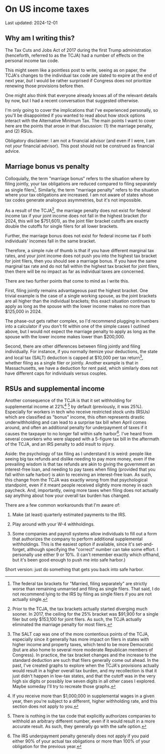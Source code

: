 # On US income taxes

Last updated: 2024-12-01

## Why am I writing this?

The Tax Cuts and Jobs Act of 2017 during the first Trump administration
(henceforth, referred to as the TCJA) had a number of effects on the
personal income tax code.

This might seem like a pointless post to write, seeing as on paper, the
TCJA's changes to the individual tax code are slated to expire at the end
of next year, _but_ I would be rather surprised if Congress does not
prioritize renewing those provisions before then.

One might also think that everyone already knows all of the relevant
details by now, but I had a recent conversation that suggested
otherwise.

I'm only going to cover the implications that I've experienced personally,
so you'll be disappointed if you wanted to read about how stock options
interact with the Alternative Minimum Tax. The main points I want to cover
here are the points that arose in that discussion: (1) the marriage
penalty, and (2) RSUs.

Obligatory disclaimer: I am not a financial advisor (and even if I were, I
am not _your_ financial advisor). This post should not be construed as
financial advice.

## Marriage bonus vs penalty

Colloquially, the term "marriage bonus" refers to the situation where by
filing jointly, your tax obligations are reduced compared to filing
separately as single filers[^filing_separately]. Similarly, the term
"marriage penalty" refers to the situation where your tax obligations are
increased. I am not aware of states whose tax codes generate analogous
asymmetries, but it's not impossible.

As a result of the TCJA[^pre_tcja_penalty], the marriage penalty does not
exist for federal income tax if your joint income does not fall in the
highest bracket (for 2024, this will be $751,601), as the joint filer
bracket cutoffs are exactly double the cutoffs for single filers for all
lower brackets.

Further, the marriage bonus does not exist for federal income tax if both
individuals' incomes fall in the same bracket.

Therefore, a simple rule of thumb is that if you have different marginal
tax rates, and your joint income does not push you into the highest tax
bracket for joint filers, then you should see a marriage bonus. If you have
the same marginal tax rate and do not fall within the highest tax bracket
for joint filers, then there will be no impact as far as individual taxes
are concerned.

There are two further points that come to mind as I write this.

First, filing jointly remains advantageous past the highest bracket. One
trivial example is the case of a single working spouse, as the joint
brackets are all higher than the individual brackets; this exact situation
continues to apply as long as the spouse with the lower income makes no
more than \$125,000 in 2024.

The phase-out gets rather complex, so I'd recommend plugging in numbers
into a calculator if you don't fit within one of the simple cases I
outlined above, but I would not expect the marriage penalty to apply as
long as the spouse with the lower income makes lower than \$200,000.

Second, there are other differences between filing jointly and filing
individually. For instance, if you normally itemize your deductions, the
state and local tax (SALT) deduction is capped at $10,000 per tax
return[^salt], whether filing as a single filer or jointly. Another example
is that in Massachusetts, we have a deduction for rent paid, which
similarly does not have different caps for individuals versus couples.

## RSUs and supplemental income

Another consequence of the TCJA is that it set withholding for supplemental
income at 22%[^millionaires] [^bonus_withholding] by default (previously,
it was 25%). Especially for workers in tech who receive restricted stock
units (RSUs) which are classified as "bonus" income, this often represents
drastic underwithholding and can lead to a surprise tax bill when April
comes around, and often an additional penalty for underpayment of taxes if
it causes the taxpayer to no longer fall within safe
harbor[^safe_harbor]. I've heard from several coworkers who were slapped
with a 5-figure tax bill in the aftermath of the TCJA, and an IRS penalty
to add insult to injury.

Aside: the psychology of tax filing as I understand it is weird: people
like seeing big tax refunds and dislike needing to pay more money, even if
the prevailing wisdom is that tax refunds are akin to giving the government
an interest-free loan, and needing to pay taxes when filing (provided that
you fall within safe harbor) is akin to receiving an interest-free loan. As
such, this change from the TCJA was exactly wrong from that psychological
standpoint, even if it meant people received slightly more money in each
paycheck. And, importantly, owing more taxes when filing does not actually
say anything about how your overall tax burden has changed.

There are a few common workarounds that I'm aware of:

1. Make (at least) quarterly estimated payments to the IRS.

1. Play around with your W-4 withholdings.

1. Some companies and payroll systems allow individuals to fill out a form
   that authorizes the company to perform additional supplemental
   withholdings. This is the easiest option if available, since it's
   set-and-forget, although specifying the "correct" number can take some
   effort. I personally use either 9 or 10%. (I can't remember exactly
   which offhand, but it's been good enough to push me into safe harbor.)

Short version: just do something that gets you back into safe harbor.

[^bonus_withholding]: There is nothing in the tax code that explicitly
	authorizes companies to withhold an arbitrary different number, even if
	it would result in a more accurate result. As such, they generally go
	with the safe option.

[^filing_separately]: The federal tax brackets for "Married, filing
	separately" are strictly worse than remaining unmarried and filing as
	single filers. That said, I do not recommend lying to the IRS by filing
	as single filers if you are not actually single.

[^millionaires]: If you receive more than $1,000,000 in supplemental wages
	in a given year, then you're subject to a different, higher withholding
	rate, and this section does not apply to you.

[^pre_tcja_penalty]: Prior to the TCJA, the tax brackets actually started
	diverging much sooner. In 2017, the ceiling for the 25% bracket was
	$91,900 for a single filer but only $153,100 for joint filers. As such,
	the TCJA actually eliminated the marriage penalty for most filers.

[^safe_harbor]: The IRS underpayment penalty generally does not apply if
	you paid either 90% of your actual tax obligations or more than 100% of
	your obligation for the previous year.

[^salt]: The SALT cap was one of the more contentious points of the TCJA,
	especially since it generally has more impact on filers in states with
	higher income and property taxes, which tend to be more Democratic (but
	are also home to several more moderate Republican members of
	Congress). In practice, the tax bracket changes and the increase to the
	standard deduction are such that filers generally come out ahead. In
	the past, I've created graphs to explore when the TCJA's provisions
	actually would result in a higher overall tax burden, and my
	recollection is that it just didn't happen in low-tax states, and that
	the cutoff was in the very high six digits or possibly low seven digits
	in all other cases I explored. Maybe someday I'll try to recreate those
	graphs.
